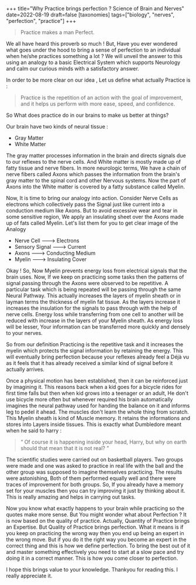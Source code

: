 +++
title="Why Practice brings perfection ? Science of Brain and Nerves"
date=2022-08-19
draft=false
[taxonomies]
tags=["biology", "nerves", "perfection", "practice"]
+++

> Practice makes a man Perfect.

We all have heard this proverb so much ! But, Have you ever wondered what goes under the hood to bring a sense of perfection to an individual when he/she practices something a lot ? We will unveil the answer to this using an analogy to a basic Electrical System which supports Neurology and calm our curious minds with a satisfactory answer.

In order to be more clear on our idea , Let us define what actually Practice is :

> Practice is the repetition of an action with the goal of improvement, and it helps us perform with more ease, speed, and confidence.

So What does practice do in our brains to make us better at things?

Our brain have two kinds of neural tissue :

- Gray Matter
- White Matter

The gray matter processes information in the brain and directs signals due to our reflexes to the nerve cells. And White matter is mostly made up of fatty tissue and nerve fibers. In more neurologic terms, We have a chain of nerve fibers called Axons which passes the information from the brain's gray matter to the spinal cord and other Nervous systems. Now the part of Axons into the White matter is covered by a fatty substance called Myelin.

Now, It is time to bring our analogy into action. Consider Nerve Cells as electrons which collectively pass the Signal just like current into a conduction medium like Axons. But to avoid excessive wear and tear in some sensitive region, We apply an insulating sheet over the Axons made up of fats called Myelin. Let's list them for you to get clear image of the Analogy

- Nerve Cell ———> Electrons
- Sensory Signal ———> Current
- Axons ———> Conducting Medium
- Myelin ———> Insulating Cover

Okay ! So, Now Myelin prevents energy loss from electrical signals that the brain uses. Now, If we keep on practicing some tasks then the patterns of signal passing through the Axons were observed to be repetitive. A particular task which is being repeated will be passing through the same Neural Pathway. This actually increases the layers of myelin sheath or in layman terms the thickness of myelin fat tissue. As the layers increase it increases the insulation for the signals to pass through with the help of nerve cells. Energy loss while transferring from one cell to another will be reduced with increase in the layers of your Myelin sheath. As energy loss will be lesser, Your information can be transferred more quickly and densely to your nerves.

So from our definition Practicing is the repetitive task and it increases the myelin which protects the signal information by retaining the energy. This will eventually bring perfection because your reflexes already feel a Déjà vu as it feels that it has already received a similar kind of signal before it actually arrives. 

Once a physical motion has been established, then it can be reinforced just by imagining it. This reasons back when a kid goes for a bicycle rides for first time falls but then when kid grows into a teenager or an adult, He don't use bicycle more often but whenever required his brain automatically imagines the neural pathway used for handing the balance on it and informs leg to pedel it ahead. The muscles don't learn the whole thing from scratch. This Myelin sheath is kind of Muscle memory. It retains the informations and stores into Layers inside tissues. This is exactly what Dumbledore meant when he said to harry :

> “ Of course it is happening inside your head, Harry, but why on earth should that mean that it is not real? ”

The scientific studies were carried out on basketball players. Two groups were made and one was asked to practice in real life with the ball and the other group was supposed to imagine themselves practicing. The results were astonishing, Both of them performed equally well and there were traces of improvement for both groups. So, If you already have a memory set for your muscles then you can try improving it just by thinking about it. This is really amazing and helps in carrying out tasks. 

Now you know what exactly happens to your brain while practicing so the quotes make more sense. But You might wonder what about Perfection ? It is now based on the quality of practice. Actually, Quantity of Practice brings an Expertise. But Quality of Practice brings perfection. What it means is if you keep on practicing the wrong way then you end up being an expert in the wrong move. But if you do it the right way you become an expert in the correct thing and this is how we define perfection. To bring the best out of it and master something effectively you need to start at a slow pace and try doing it in a correct manner. This is how you come closer to perfection. 

I hope this brings value to your knowledge. Thankyou for reading this. I really appreciate it. 
